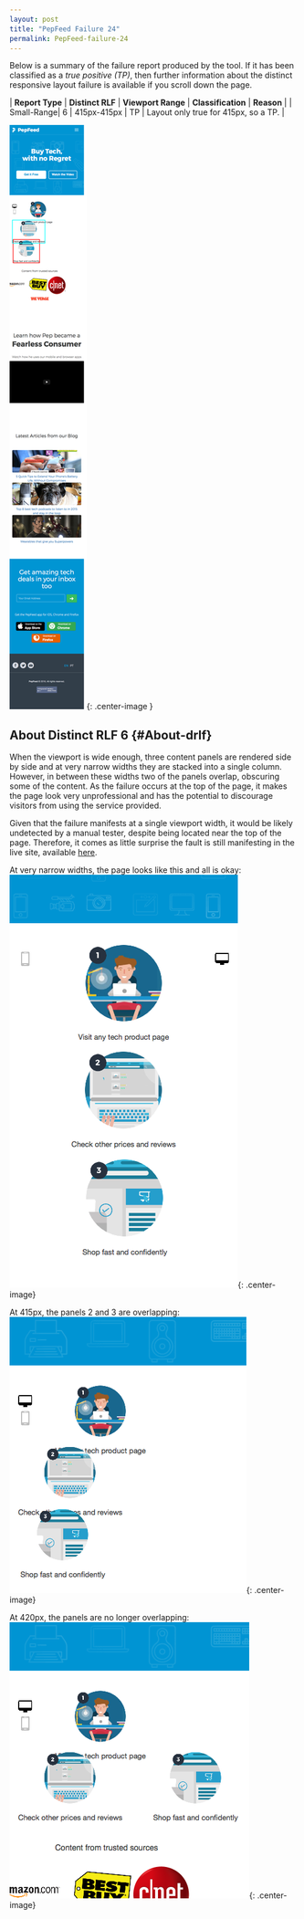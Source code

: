 ```yaml
---
layout: post
title: "PepFeed Failure 24"
permalink: PepFeed-failure-24
---
```

Below is a summary of the failure report produced by the tool. If it has been classified as a *true positive (TP)*, then further information about the distinct responsive layout failure is available if you scroll down the page.

| **Report Type** | **Distinct RLF** | **Viewport Range** | **Classification** | **Reason** |
| Small-Range| 6 | 415px-415px | TP | Layout only true for 415px, so a TP. | 

![Screenshot of the fault](../assets/images/PepFeed/fault24/smallrangeWidth415.png){: .center-image }

## About Distinct RLF 6 {#About-drlf}

When the viewport is wide enough, three content panels are rendered side by side and at very narrow widths they are stacked into a single column. However, in between these widths two of the panels overlap, obscuring some of the content. As the failure occurs at the top of the page, it makes the page look very unprofessional and has the potential to discourage visitors from using the service provided.

Given that the failure manifests at a single viewport width, it would be likely undetected by a manual tester, despite being located near the top of the page. Therefore, it comes as little surprise the fault is still manifesting in the live site, available [here](http://pepfeed.com).

At very narrow widths, the page looks like this and all is okay:
![400px](../assets/good-bad/rlf6/400.png){: .center-image}

At 415px, the panels 2 and 3 are overlapping:
![415px](../assets/good-bad/rlf6/415.png){: .center-image}

At 420px, the panels are no longer overlapping:
![420px](../assets/good-bad/rlf6/420.png){: .center-image}
